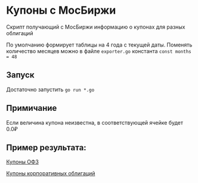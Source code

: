 # Купоны с МосБиржи
Скрипт получающий с МосБиржи информацию о купонах для разных облигаций

По умолчанию формирует таблицы на 4 года с текущей даты. Поменять количество месяцев можно в файле `exporter.go` константа `const months = 48`

## Запуск

Достаточно запустить `go run *.go`

## Примичание

Если величина купона неизвестна, в соответствующей ячейке будет 0.0₽

## Пример результата:

 [Купоны ОФЗ](./samples/офз.csv)
 
 [Купоны корпоративных облигаций](./samples/офз.csv)